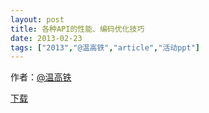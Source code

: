 ```yaml
---
layout: post
title: 各种API的性能、编码优化技巧
date: 2013-02-23
tags: ["2013","@温高铁","article","活动ppt"]
---
```


作者：[@温高铁](http://weibo.com/wengaotie)

[下载](http://greenteajug.github.io/images/各种API性能_性能优化技巧.pdf)